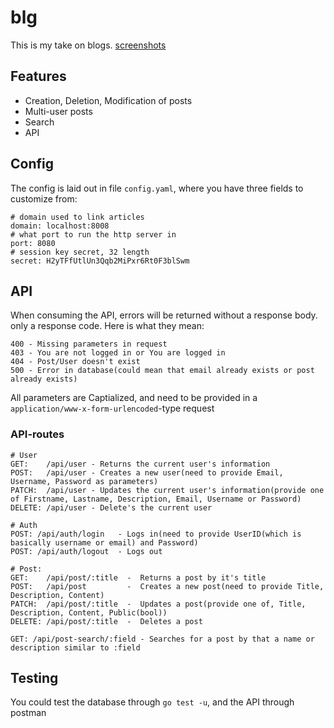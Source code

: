 # blg
This is my take on blogs. [screenshots](SCREENSHOT.md)

## Features
- Creation, Deletion, Modification of posts
- Multi-user posts
- Search
- API

## Config
The config is laid out in file `config.yaml`, where you have three fields to customize from:
```
# domain used to link articles
domain: localhost:8008
# what port to run the http server in
port: 8080
# session key secret, 32 length
secret: H2yTFfUtlUn3Qqb2MiPxr6Rt0F3blSwm
```

## API
When consuming the API, errors will be returned without a response body. only a response code. Here is what they mean:
```
400 - Missing parameters in request
403 - You are not logged in or You are logged in
404 - Post/User doesn't exist
500 - Error in database(could mean that email already exists or post already exists)
```
All parameters are Captialized, and need to be provided in a `application/www-x-form-urlencoded`-type request

### API-routes
```
# User
GET:    /api/user - Returns the current user's information
POST:   /api/user - Creates a new user(need to provide Email, Username, Password as parameters)
PATCH:  /api/user - Updates the current user's information(provide one of Firstname, Lastname, Description, Email, Username or Password)
DELETE: /api/user - Delete's the current user

# Auth
POST: /api/auth/login   - Logs in(need to provide UserID(which is basically username or email) and Password)
POST: /api/auth/logout  - Logs out

# Post:
GET:    /api/post/:title  -  Returns a post by it's title
POST:   /api/post         -  Creates a new post(need to provide Title, Description, Content)
PATCH:  /api/post/:title  -  Updates a post(provide one of, Title, Description, Content, Public(bool))
DELETE: /api/post/:title  -  Deletes a post

GET: /api/post-search/:field - Searches for a post by that a name or description similar to :field
```

## Testing
You could test the database through `go test -u`, and the API through postman
